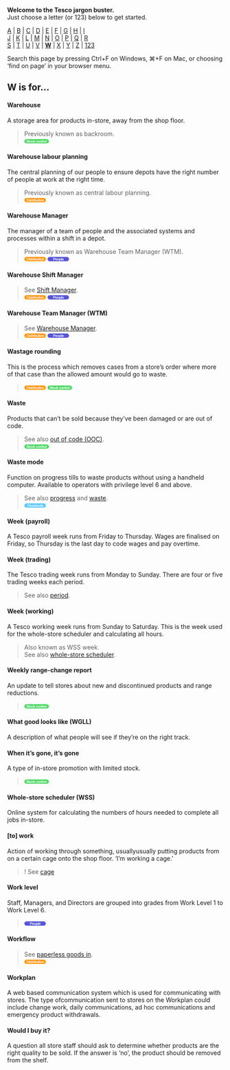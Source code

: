 **Welcome to the Tesco jargon buster.**  
Just choose a letter (or 123) below to get started.  

[A](a.md) | [B](b.md) | [C](c.md) | [D](d.md) | [E](e.md) | [F](f.md) | [G](g.md) | [H](h.md) | [I](i.md)  
[J](j.md) | [K](k.md) | [L](l.md) | [M](m.md) | [N](n.md) | [O](o.md) | [P](p.md) | [Q](q.md) | [R](r.md)  
[S](s.md) | [T](t.md) | [U](u.md) | [V](v.md) | [**W**](w.md) | [X](x.md) | [Y](y.md) | [Z](z.md) | [123](123.md)

Search this page by pressing Ctrl+F on Windows, ⌘+F on Mac, or choosing ‘find on page’ in your browser menu.

## W is for…

#### Warehouse
A storage area for products in-store, away from the shop floor.
> Previously known as backroom.  
> ![Stock control](assets/images/tag-stockcontrol.png)

#### Warehouse labour planning
The central planning of our people to ensure depots have the right number of people at work at the right time.
> Previously known as central labour planning.  
> ![Distribution](assets/images/tag-distribution.png)

#### Warehouse Manager
The manager of a team of people and the associated systems and processes within a shift in a depot.
> Previously known as Warehouse Team Manager (WTM).  
> ![Distribution](assets/images/tag-distribution.png) ![People](assets/images/tag-people.png)

#### Warehouse Shift Manager
> See [Shift Manager](s.md#shift-manager).  
> ![Distribution](assets/images/tag-distribution.png) ![People](assets/images/tag-people.png)

#### Warehouse Team Manager (WTM)
> See [Warehouse Manager](#warehouse-manager).  
> ![Distribution](assets/images/tag-distribution.png) ![People](assets/images/tag-people.png)

#### Wastage rounding
This is the process which removes cases from a store’s order where more of that case than the allowed amount would go to waste.  
> ![Distribution](assets/images/tag-distribution.png) ![Stock control](assets/images/tag-stockcontrol.png)

#### Waste
Products that can’t be sold because they’ve been damaged or are out of code.
> See also [out of code (OOC)](o.md#out-of-code-ooc).  
> ![Stock control](assets/images/tag-stockcontrol.png)

#### Waste mode
Function on progress tills to waste products without using a handheld computer. Available to operators with privilege level 6 and above.
> See also [progress](p.md#progress) and [waste](w.md#waste).  
> ![Checkouts](assets/images/tag-checkouts.png)

#### Week (payroll)
A Tesco payroll week runs from Friday to Thursday. Wages are finalised on Friday, so Thursday is the last day to code wages and pay overtime.

#### Week (trading)
The Tesco trading week runs from Monday to Sunday. There are four or five trading weeks each period.
> See also [period](p.md#period).

#### Week (working)
A Tesco working week runs from Sunday to Saturday. This is the week used for the whole-store scheduler and calculating all hours.
> Also known as WSS week.  
> See also [whole-store scheduler](#whole-store-scheduler-wss).

#### Weekly range-change report
An update to tell stores about new and discontinued products and range reductions.  
> ![Stock control](assets/images/tag-stockcontrol.png)

#### What good looks like (WGLL)
A description of what people will see if they’re on the right track.

#### When it’s gone, it’s gone
A type of in-store promotion with limited stock.  
> ![Stock control](assets/images/tag-stockcontrol.png)

#### Whole-store scheduler (WSS)
Online system for calculating the numbers of hours needed to complete all jobs in-store.

#### [to] work
Action of working through something, usuallyusually putting products from on a certain cage onto the shop floor. ‘I’m working a cage.’
> ! See [cage](c.md#cage)

#### Work level
Staff, Managers, and Directors are grouped into grades from Work Level 1 to Work Level 6.  
> ![People](assets/images/tag-people.png)

#### Workflow
> See [paperless goods in](p.md#paperless-goods-in).  
> ![Distribution](assets/images/tag-distribution.png)

#### Workplan
A web based communication system which is used for communicating with stores. The type ofcommunication sent to stores on the Workplan could include change work, daily communications, ad hoc communications and emergency product withdrawals.

#### Would I buy it?
A question all store staff should ask to determine whether products are the right quality to be sold. If the answer is ‘no’, the product should be removed from the shelf.
